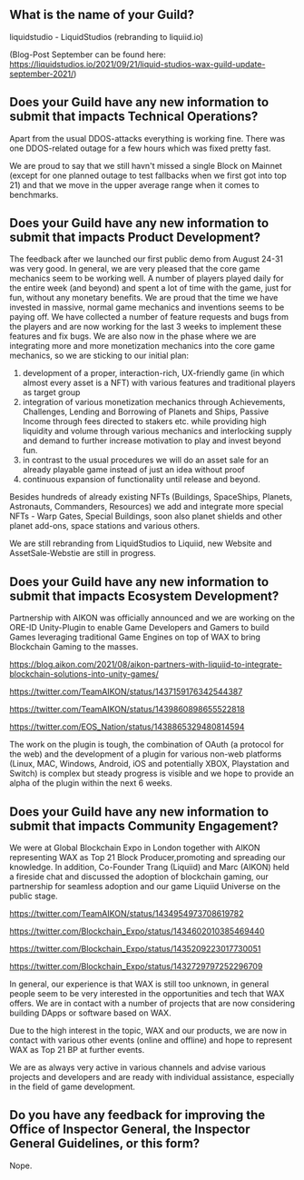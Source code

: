 ## What is the name of your Guild?

liquidstudio - LiquidStudios (rebranding to liquiid.io)

(Blog-Post September can be found here: https://liquidstudios.io/2021/09/21/liquid-studios-wax-guild-update-september-2021/)

## Does your Guild have any new information to submit that impacts Technical Operations?
Apart from the usual DDOS-attacks everything is working fine. There was one DDOS-related outage for a few hours which was fixed pretty fast.

We are proud to say that we still havn't missed a single Block on Mainnet (except for one planned outage to test fallbacks when we first got into top 21) and that we move in the upper average range when it comes to benchmarks.

## Does your Guild have any new information to submit that impacts Product Development?

The feedback after we launched our first public demo from August 24-31 was very good. In general, we are very pleased that the core game mechanics seem to be working well. A number of players played daily for the entire week (and beyond) and spent a lot of time with the game, just for fun, without any monetary benefits. We are proud that the time we have invested in massive, normal game mechanics and inventions seems to be paying off. We have collected a number of feature requests and bugs from the players and are now working for the last 3 weeks to implement these features and fix bugs. We are also now in the phase where we are integrating more and more monetization mechanics into the core game mechanics, so we are sticking to our initial plan: 
1. development of a proper, interaction-rich, UX-friendly game (in which almost every asset is a NFT) with various features and traditional players as target group
2. integration of various monetization mechanics through Achievements, Challenges, Lending and Borrowing of Planets and Ships, Passive Income through fees directed to stakers etc. while providing high liquidity and volume through various mechanics and interlocking supply and demand to further increase motivation to play and invest beyond fun.
3. in contrast to the usual procedures we will do an asset sale for an already playable game instead of just an idea without proof
4. continuous expansion of functionality until release and beyond.

Besides hundreds of already existing NFTs (Buildings, SpaceShips, Planets, Astronauts, Commanders, Resources) we add and integrate more special NFTs - Warp Gates, Special Buildings, soon also planet shields and other planet add-ons, space stations and various others.

We are still rebranding from LiquidStudios to Liquiid, new Website and AssetSale-Webstie are still in progress.

## Does your Guild have any new information to submit that impacts Ecosystem Development?

Partnership with AIKON was officially announced and we are working on the ORE-ID Unity-Plugin to enable Game Developers and Gamers to build Games leveraging traditional Game Engines on top of WAX to bring Blockchain Gaming to the masses.

https://blog.aikon.com/2021/08/aikon-partners-with-liquiid-to-integrate-blockchain-solutions-into-unity-games/

https://twitter.com/TeamAIKON/status/1437159176342544387

https://twitter.com/TeamAIKON/status/1439860898655522818

https://twitter.com/EOS_Nation/status/1438865329480814594

The work on the plugin is tough, the combination of OAuth (a protocol for the web) and the development of a plugin for various non-web platforms (Linux, MAC, Windows, Android, iOS and potentially XBOX, Playstation and Switch) is complex but steady progress is visible and we hope to provide an alpha of the plugin within the next 6 weeks.

## Does your Guild have any new information to submit that impacts Community Engagement?

We were at Global Blockchain Expo in London together with AIKON representing WAX as Top 21 Block Producer,promoting and spreading our knowledge. In addition, Co-Founder Trang (Liquiid) and Marc (AIKON) held a fireside chat and discussed the adoption of blockchain gaming, our partnership for seamless adoption and our game Liquiid Universe on the public stage. 

https://twitter.com/TeamAIKON/status/1434954973708619782

https://twitter.com/Blockchain_Expo/status/1434602010385469440

https://twitter.com/Blockchain_Expo/status/1435209223017730051

https://twitter.com/Blockchain_Expo/status/1432729797252296709

In general, our experience is that WAX is still too unknown, in general people seem to be very interested in the opportunities and tech that WAX offers. We are in contact with a number of projects that are now considering building DApps or software based on WAX.

Due to the high interest in the topic, WAX and our products, we are now in contact with various other events (online and offline) and hope to represent WAX as Top 21 BP at further events.

We are as always very active in various channels and advise various projects and developers and are ready with individual assistance, especially in the field of game development.

## Do you have any feedback for improving the Office of Inspector General, the Inspector General Guidelines, or this form?

Nope.
